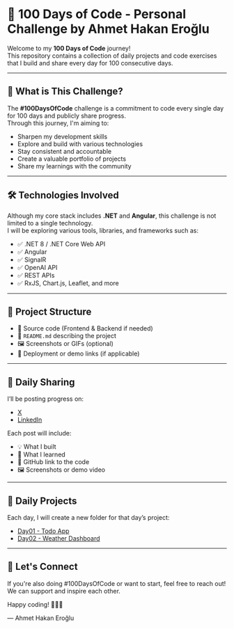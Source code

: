 # 💯 100 Days of Code - Personal Challenge by Ahmet Hakan Eroğlu

Welcome to my **100 Days of Code** journey!  
This repository contains a collection of daily projects and code exercises that I build and share every day for 100 consecutive days.

---

## 🚀 What is This Challenge?

The **#100DaysOfCode** challenge is a commitment to code every single day for 100 days and publicly share progress.  
Through this journey, I'm aiming to:

- Sharpen my development skills
- Explore and build with various technologies
- Stay consistent and accountable
- Create a valuable portfolio of projects
- Share my learnings with the community

---

## 🛠️ Technologies Involved

Although my core stack includes **.NET** and **Angular**, this challenge is not limited to a single technology.  
I will be exploring various tools, libraries, and frameworks such as:

- ✅ .NET 8 / .NET Core Web API
- ✅ Angular
- ✅ SignalR
- ✅ OpenAI API
- ✅ REST APIs
- ✅ RxJS, Chart.js, Leaflet, and more

---

## 📂 Project Structure

- 📁 Source code (Frontend & Backend if needed)
- 📄 `README.md` describing the project
- 🖼️ Screenshots or GIFs (optional)
- 🔗 Deployment or demo links (if applicable)

---

## 📢 Daily Sharing

I’ll be posting progress on:

- [X](https://x.com/aherogludev)  
- [LinkedIn](https://www.linkedin.com/in/aheroglu)  

Each post will include:

- 💡 What I built  
- 🔧 What I learned  
- 🔗 GitHub link to the code  
- 🖼️ Screenshots or demo video

---

## 📅 Daily Projects

Each day, I will create a new folder for that day’s project:

- [Day01 - Todo App](https://github.com/aheroglu/100DaysOfCode/tree/main/Day01-TodoApp)
- [Day02 - Weather Dashboard](https://github.com/aheroglu/100DaysOfCode/tree/main/Day02-WeatherDashboard)

---

## 🌱 Let's Connect

If you're also doing #100DaysOfCode or want to start, feel free to reach out!  
We can support and inspire each other.

Happy coding! 👨‍💻🚀

— Ahmet Hakan Eroğlu

